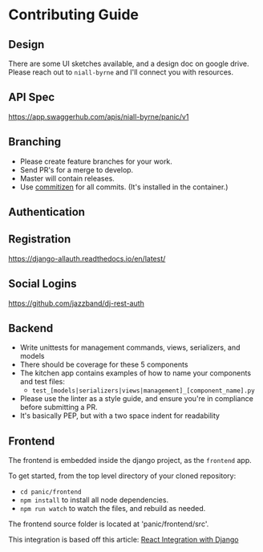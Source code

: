 # Contributing Guide

## Design

There are some UI sketches available, and a design doc on google drive.
Please reach out to `niall-byrne` and I'll connect you with resources.

## API Spec

https://app.swaggerhub.com/apis/niall-byrne/panic/v1

## Branching

- Please create feature branches for your work.
- Send PR's for a merge to develop.
- Master will contain releases.
- Use [commitizen](https://github.com/commitizen/cz-cli) for all commits. (It's installed in the container.)

## Authentication

## Registration
https://django-allauth.readthedocs.io/en/latest/

## Social Logins
https://github.com/jazzband/dj-rest-auth

## Backend

- Write unittests for management commands, views, serializers, and models
- There should be coverage for these 5 components
- The kitchen app contains examples of how to name your components and test files:
    - `test_[models|serializers|views|management]_[component_name].py`
- Please use the linter as a style guide, and ensure you're in compliance before submitting a PR.
- It's basically PEP, but with a two space indent for readability

## Frontend

The frontend is embedded inside the django project, as the `frontend` app.

To get started, from the top level directory of your cloned repository:
- `cd panic/frontend`
- `npm install` to install all node dependencies.
- `npm run watch` to watch the files, and rebuild as needed.

The frontend source folder is located at 'panic/frontend/src'.

This integration is based off this article: [React Integration with Django](https://www.valentinog.com/blog/drf/)

